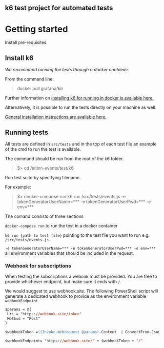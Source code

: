 ## k6 test project for automated tests

# Getting started


Install pre-requisites
## Install k6

*We recommend running the tests through a docker container.*

From the command line:

> docker pull grafana/k6


Further information on [installing k6 for running in docker is available here.](https://k6.io/docs/get-started/installation/#docker)


Alternatively, it is possible to run the tests directly on your machine as well.

[General installation instructions are available here.](https://k6.io/docs/get-started/installation/)


## Running tests

All tests are defined in `src/tests` and in the top of each test file an example of the cmd to run the test is available.

The command should be run from the root of the k6 folder.

>$> cd /altinn-events/test/k6

Run test suite by specifying filename.

For example:

>$> docker-compose run k6 run /src/tests/events.js -e tokenGeneratorUserName=*** -e tokenGeneratorUserPwd=*** -e env=***

The comand consists of three sections

`docker-compose run` to run the test in a docker container

`k6 run {path to test file}` pointing to the test file you want to run e.g. `/src/tests/events.js`


`-e tokenGeneratorUserName=*** -e tokenGeneratorUserPwd=*** -e env=***` all environment variables that should be included in the request.


### Webhook for subscriptions

When testing the subscriptions a webook must be provided.
You are free to provide whichever endpoint, but make sure it ends with `/`.

We would suggest to use webhook.site.
The following PowerShell script will generate a dedicated webhook to provide as the environment variable `webhookEndpoint`


```ps
$params = @{
 Uri = "https://webhook.site/token"
 Method = "Post"
}

$webhookToken =((Invoke-Webrequest @params).Content  | ConvertFrom-Json).uuid

$webhookEndpoint= "https://webhook.site/" + $webhookToken + "/"
```


